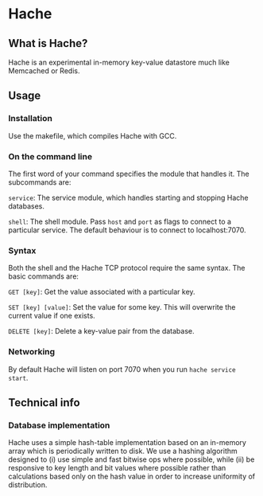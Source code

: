 # Hache

## What is Hache?

Hache is an experimental in-memory key-value datastore much like Memcached or Redis.


## Usage

### Installation

Use the makefile, which compiles Hache with GCC. 

### On the command line

The first word of your command specifies the module that handles it. The subcommands are:

`service`: The service module, which handles starting and stopping Hache databases.

`shell`: The shell module. Pass `host` and `port` as flags to connect to a particular service. The default behaviour is to connect to localhost:7070.

### Syntax

Both the shell and the Hache TCP protocol require the same syntax. The basic commands are:

`GET [key]`: Get the value associated with a particular key.

`SET [key] [value]`: Set the value for some key. This will overwrite the current value if one exists.

`DELETE [key]`: Delete a key-value pair from the database.

### Networking

By default Hache will listen on port 7070 when you run `hache service start`.


## Technical info

### Database implementation

Hache uses a simple hash-table implementation based on an in-memory array which is periodically written to disk. We use a hashing algorithm designed to (i) use simple and fast bitwise ops where possible, while (ii) be responsive to key length and bit values where possible rather than calculations based only on the hash value in order to increase uniformity of distribution.